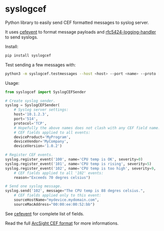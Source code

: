 # syslogcef

Python library to easily send CEF formatted messages to syslog server. 

It uses [cefevent](https://pypi.org/project/cefevent/) to format message payloads and [rfc5424-logging-handler](https://pypi.org/project/rfc5424-logging-handler/) to send syslogs.

Install:

```bash
pip install syslogcef
```

Test sending a few messages with:

```bash
python3 -m syslogcef.testmessages --host <host> --port <name> --proto [TCP|UDP]
```

Usage:

```python
from syslogcef import SyslogCEFSender

# Create syslog sender.
syslog = SyslogCEFSender(
    # Syslog server settings:
    host='10.1.2.3', 
    port='514', 
    protocol='TCP', 
    # Hopefully the above names does not clash with any CEF field name.
    # CEF fields applied to all events:
    deviceProduct='MyProgram', 
    deviceVendor='MyCompany',
    deviceVersion='1.0.2')

# Register CEF events.
syslog.register_event('100', name='CPU temp is OK', severity=0)
syslog.register_event('101', name='CPU temp is rising', severity=5)
syslog.register_event('102', name='CPU temp is too high', severity=9, 
    # CEF fields applied to all '102' events:
    reason="Exceeds 70 degres celsius")

# Send one syslog message.
syslog.send('102', message="The CPU temp is 88 degres celsius.", 
    # CEF fields applied only to this event:
    sourceHostName="mydevice.mydomain.com", 
    sourceMacAddress="00:00:ee:00:52:bb")
```

See [cefevent](https://github.com/kamushadenes/cefevent/blob/master/cefevent/extensions.py) for complete list of fields. 

Read the full [ArcSight CEF format](https://docs.centrify.com/Content/IntegrationContent/SIEM/arcsight-cef/arcsight-cef-format.htm) for more informations.
